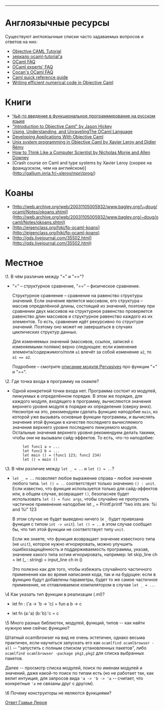 * * * * *

# Англоязычные ресурсы

Существуют англоязычные списки часто задаваемых вопросов и ответов на
них:

-   [Objective CAML Tutorial](http://www.ocaml-tutorial.org/)
-   [зеркало
    ocaml-tutorial'а](http://mirror.ocamlcore.org/ocaml-tutorial.org/index.html)
-   [OCaml FAQ](http://caml.inria.fr/resources/doc/faq/index.en.html)
-   [OCaml experts'
    FAQ](http://caml.inria.fr/pub/old_caml_site/FAQ/FAQ_EXPERT-eng.html)
-   [Cocan's OCaml FAQ](http://www.cocan.org/cocan's_ocaml_faq)
-   [Caml quick reference
    guide](http://pauillac.inria.fr/cdrom_a_graver/www/caml/FAQ/qrg-eng.html)
-   [Writing efficient numerical code in Objective
    Caml](http://caml.inria.fr/pub/old_caml_site/ocaml/numerical.html)

# Книги

-   [Чьё-то введение в функциональное программирование на русском
    языке](http://gdsfh.dyndns.org/kamlo-ext/fp-lecs.pdf)
-   ["Introduction to Objective Caml" by Jason
    Hickey](http://www.cs.caltech.edu/courses/cs134/cs134b/book.pdf)
-   [Using, Understanding, and UnravelingThe OCaml
    Language](http://caml.inria.fr/pub/docs/u3-ocaml/)
-   [Developing Applications With Objective
    Caml](http://caml.inria.fr/pub/docs/oreilly-book/)
-   [Unix system programming in Objective Caml by Xavier Leroy and
    Didier Rémy](http://ocamlunix.forge.ocamlcore.org/)
-   [How to Think Like a Computer Scientist by Nicholas Monje and Allen Downey](http://thinkocaml.com/)
-   [Crash course on Caml and type systems by Xavier Leroy (скорее на французском, чем на английском)]      (http://gallium.inria.fr/~xleroy/mpri/prog/)

# Коаны

-   [http://web.archive.org/web/20031105005932/www.bagley.org/\~doug/ocaml/Notes/okoans.shtml](http://web.archive.org/web/20031105005932/www.bagley.org/~doug/ocaml/Notes/okoans.shtml)
-   [http://eigenclass.org/hiki/fp-ocaml-koans](http://eigenclass.org/hiki/fp-ocaml-koans)
-   [http://gds.livejournal.com/35502.html](http://gds.livejournal.com/35502.html)

# Местное

\1. В чём различие между "=" и "=="?

-   "=" – структурное сравнение, "==" – физическое сравнение.

    Структурное сравнение – сравнение на равенство структуры значений.
    Если значение является массивом, его структура – массив определённой
    длины, состоящий из значений, поэтому при сравнении двух массивов на
    структурное равенство проверяется равенство длин массивов и
    структурное равенство каждого из их элементов. То есть, сравнение
    идёт рекурсивно по структуре значений. Поэтому оно может не
    завершаться в случаях циклических структур данных.

    Для изменяемых значений (массивов, ссылок, записей с изменяемыми
    полями) верно следующее: если изменение элемента/содержимого/поля
    `a1` влечёт за собой изменение `a2`, то `a1 == a2`.

    Подробнее – смотрите [описание модуля
    Pervasives](http://caml.inria.fr/pub/docs/manual-ocaml/libref/Pervasives.html)
    про функции "=" и "==".

\2. Где точка входа в программу на окамле?

-   Одной конкретной точки входа нет. Программа состоит из модулей,
    линкуемых в определённом порядке. В этом же порядке, для каждого
    модуля, входящего в программу, вычисляются значения верхнего уровня
    модуля в порядке их определения (сверху вниз).
    Несмотря на это, рекомендуем сделать функцию наподобие `main`, из
    которой уже вызывать основные функции программы, и вычислять
    значение этой функции в качестве последнего вычисляемого значения
    верхнего уровня последнего линкуемого модуля. Остальные значения
    верхнего уровня рекомендуем делать такими, чтобы они не вызывали
    сайд-эффектов. То есть, что-то наподобие:
```
        let func1 a = ...
        let func2 b = ...
        let main () = (func1 123; func2 234)
        let () = main ()
```

\3. В чём различие между `let _ = ..` и `let () = ..`?

-   `let _ = ..` позволяет любое выражение справа – любое значение
    любого типа. `let () = ..` соответствует только значению
    `() : unit`. Если известно, что функция используется только для
    сайд-эффектов или, в общем случае, возвращает `()`,
    безопаснее будет использовать `let () = func args`, чтобы случайно
    не пропустить частичное применение наподобие
        let _ = Printf.printf "two ints are: %i and %i" 123

    В этом случае не будет выведено ничего (к `_` будет
    привязана функция с типом `int -> unit`). `let () = ..` в этом
    случае сообщил бы, что тип этой функции не соответствует типу
    `unit`.

    Если же знаете, что функция возвращает значение известного типа (не
    `unit`), которое нужно игнорировать, можно улучшить
    ошибкозащищённость и поддерживаемость программы, указав, значение
    какого типа хотим игнорировать, например:
        let skip_line ch =
          let (_ : string) = input_line ch in ()

    Это полезно как для того, чтобы избежать случайного частичного
    применения как во время написания кода, так и на будущее: если в
    функцию будут добавлены параметры, будет то же самое частичное
    применение, не отлавливаемое компилятором в случае `let _ = ..`.

\4 Как указать тип функции в реализации (.ml)? 

- let fn : ('a -> 'b -> 'c) = fun a b -> c

- let fn (a:'a) (b:'b):'c = c

\5 Много разных библиотек, модулей, функций, типов -- как найти
   нужную мне сейчас функцию?

Штатный ocamlbrowser на вид не очень эстетичен, однако весьма
практичен, если научиться запускать его как
`ocamlfind ocamlbrowser -all` -- "запустить с полным списком
установленных пакетов", либо `ocamlfind ocamlbrowser -package pkg1,pkg2`
для списка выбранных пакетов.

Далее -- просмотр списка модулей, поиск по именам модулей и
значений, даже какой-то поиск по типам есть (но не работает
так, как велит интуиция, для запросов вида `'a -> 'b -> 'a` --
считает, что конкретные `'a` не связаны друг с другом).

\6 Почему конструкторы не являются функциями?

[Ответ Гзавье Лероя](http://caml.inria.fr/pub/ml-archives/caml-list/2001/08/47db53a4b42529708647c9e81183598b.en.html)


